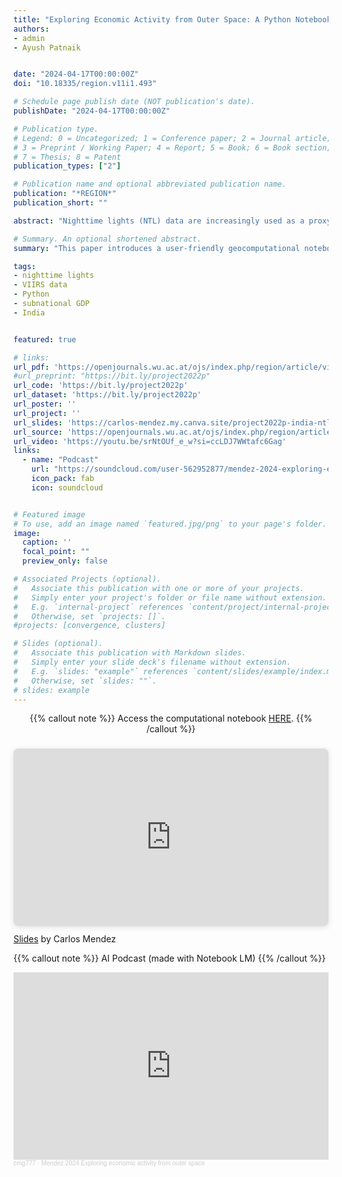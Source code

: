 ```yaml
---
title: "Exploring Economic Activity from Outer Space: A Python Notebook for Processing and Analyzing Satellite Nighttime Lights"
authors:
- admin
- Ayush Patnaik


date: "2024-04-17T00:00:00Z"
doi: "10.18335/region.v11i1.493"

# Schedule page publish date (NOT publication's date).
publishDate: "2024-04-17T00:00:00Z"

# Publication type.
# Legend: 0 = Uncategorized; 1 = Conference paper; 2 = Journal article;
# 3 = Preprint / Working Paper; 4 = Report; 5 = Book; 6 = Book section;
# 7 = Thesis; 8 = Patent
publication_types: ["2"]

# Publication name and optional abbreviated publication name.
publication: "*REGION*"
publication_short: ""

abstract: "Nighttime lights (NTL) data are increasingly used as a proxy for monitoring national, subnational, and supranational economic activity. These data offer advantages over traditional economic indicators such as GDP, including greater spatial granularity, timeliness, lower cost, and comparability between regions regardless of statistical capacity or political interference. Despite these benefits, the use of NTL data in regional science has been limited. This is in part due to the lack of accessible methods for processing and analyzing satellite images. To address this issue, this paper presents a user-friendly geocomputational notebook that illustrates how to process and analyze satellite NTL images. The evolution of regional disparities in India is presented as an illustrative example. The notebook first introduces a cloud-based Python environment for visualizing, analyzing, and transforming raster satellite images into tabular data. Next, it presents interactive tools for exploring the space-time patterns of the tabulated data. Finally, it describes methods for evaluating the usefulness of NTL data in terms of their cross-sectional predictions, time-series predictions, and regional inequality dynamics."

# Summary. An optional shortened abstract.
summary: "This paper introduces a user-friendly geocomputational notebook that illustrates how to process and analyze satellite NTL images."

tags:
- nighttime lights
- VIIRS data
- Python
- subnational GDP
- India


featured: true

# links:
url_pdf: 'https://openjournals.wu.ac.at/ojs/index.php/region/article/view/493/457'
#url_preprint: "https://bit.ly/project2022p"
url_code: 'https://bit.ly/project2022p'
url_dataset: 'https://bit.ly/project2022p'
url_poster: ''
url_project: ''
url_slides: 'https://carlos-mendez.my.canva.site/project2022p-india-ntl-images-geo-notebook-for-processing-and-exploration'
url_source: 'https://openjournals.wu.ac.at/ojs/index.php/region/article/view/493'
url_video: 'https://youtu.be/srNtOUf_e_w?si=ccLDJ7WWtafc6Gag'
links:
  - name: "Podcast"
    url: "https://soundcloud.com/user-562952877/mendez-2024-exploring-economic/s-oxNNkyMZQig?si=73478fdd84b343b1af240cc54f933bd8&utm_source=clipboard&utm_medium=text&utm_campaign=social_sharing"
    icon_pack: fab
    icon: soundcloud


# Featured image
# To use, add an image named `featured.jpg/png` to your page's folder.
image:
  caption: ''
  focal_point: ""
  preview_only: false

# Associated Projects (optional).
#   Associate this publication with one or more of your projects.
#   Simply enter your project's folder or file name without extension.
#   E.g. `internal-project` references `content/project/internal-project/index.md`.
#   Otherwise, set `projects: []`.
#projects: [convergence, clusters]

# Slides (optional).
#   Associate this publication with Markdown slides.
#   Simply enter your slide deck's filename without extension.
#   E.g. `slides: "example"` references `content/slides/example/index.md`.
#   Otherwise, set `slides: ""`.
# slides: example
---
```


<center>

{{% callout note %}}
Access the computational notebook [HERE](https://bit.ly/project2022p).
{{% /callout %}}

</center>

<div style="position: relative; width: 100%; height: 0; padding-top: 56.2500%;
 padding-bottom: 0; box-shadow: 0 2px 8px 0 rgba(63,69,81,0.16); margin-top: 1.6em; margin-bottom: 0.9em; overflow: hidden;
 border-radius: 8px; will-change: transform;">
  <iframe loading="lazy" style="position: absolute; width: 100%; height: 100%; top: 0; left: 0; border: none; padding: 0;margin: 0;"
    src="https:&#x2F;&#x2F;www.canva.com&#x2F;design&#x2F;DAGCpV2wckk&#x2F;ob078h3EKvMp3owtOp68ow&#x2F;view?embed" allowfullscreen="allowfullscreen" allow="fullscreen">
  </iframe>
</div>
<a href="https:&#x2F;&#x2F;www.canva.com&#x2F;design&#x2F;DAGCpV2wckk&#x2F;ob078h3EKvMp3owtOp68ow&#x2F;view?utm_content=DAGCpV2wckk&amp;utm_campaign=designshare&amp;utm_medium=embeds&amp;utm_source=link" target="_blank" rel="noopener">Slides</a> by Carlos Mendez

{{% callout note %}}
AI Podcast (made with Notebook LM)
{{% /callout %}}

<iframe width="100%" height="300" scrolling="no" frameborder="no" allow="autoplay" src="https://w.soundcloud.com/player/?url=https%3A//api.soundcloud.com/tracks/1939257887%3Fsecret_token%3Ds-oxNNkyMZQig&color=%23ff5500&auto_play=false&hide_related=false&show_comments=true&show_user=true&show_reposts=false&show_teaser=true&visual=true"></iframe><div style="font-size: 10px; color: #cccccc;line-break: anywhere;word-break: normal;overflow: hidden;white-space: nowrap;text-overflow: ellipsis; font-family: Interstate,Lucida Grande,Lucida Sans Unicode,Lucida Sans,Garuda,Verdana,Tahoma,sans-serif;font-weight: 100;"><a href="https://soundcloud.com/user-562952877" title="cmg777" target="_blank" style="color: #cccccc; text-decoration: none;">cmg777</a> · <a href="https://soundcloud.com/user-562952877/mendez-2024-exploring-economic/s-oxNNkyMZQig" title="Mendez 2024 Exploring economic activity from outer space" target="_blank" style="color: #cccccc; text-decoration: none;">Mendez 2024 Exploring economic activity from outer space</a></div>

